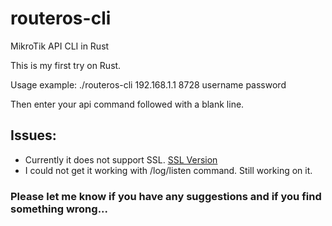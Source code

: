 # routeros-cli
MikroTik API CLI in Rust

This is my first try on Rust. 

Usage example:
./routeros-cli 192.168.1.1 8728 username password

Then enter your api command followed with a blank line.

## Issues:

- Currently it does not support SSL. [SSL Version](https://github.com/okazdal/routeros-cli-ssl)
- I could not get it working with /log/listen command. Still working on it.


### Please let me know if you have any suggestions and if you find something wrong...